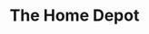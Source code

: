 ---
title: "The Home Depot"
url: /vancouver/the-home-depot-southeast-192nd-avenue/
shop: Baumarkt
---